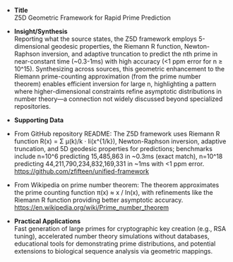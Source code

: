 - **Title**  
Z5D Geometric Framework for Rapid Prime Prediction

- **Insight/Synthesis**  
Reporting what the source states, the Z5D framework employs 5-dimensional geodesic properties, the Riemann R function, Newton-Raphson inversion, and adaptive truncation to predict the nth prime in near-constant time (~0.3-1ms) with high accuracy (<1 ppm error for n ≥ 10^15). Synthesizing across sources, this geometric enhancement to the Riemann prime-counting approximation (from the prime number theorem) enables efficient inversion for large n, highlighting a pattern where higher-dimensional constraints refine asymptotic distributions in number theory—a connection not widely discussed beyond specialized repositories.

- **Supporting Data**  
- From GitHub repository README: The Z5D framework uses Riemann R function R(x) = Σ μ(k)/k · li(x^{1/k}), Newton-Raphson inversion, adaptive truncation, and 5D geodesic properties for predictions; benchmarks include n=10^6 predicting 15,485,863 in ~0.3ms (exact match), n=10^18 predicting 44,211,790,234,832,169,331 in ~1ms with <1 ppm error. https://github.com/zfifteen/unified-framework  
- From Wikipedia on prime number theorem: The theorem approximates the prime counting function π(x) ≈ x / ln(x), with refinements like the Riemann R function providing better asymptotic accuracy. https://en.wikipedia.org/wiki/Prime_number_theorem  

- **Practical Applications**  
Fast generation of large primes for cryptographic key creation (e.g., RSA tuning), accelerated number theory simulations without databases, educational tools for demonstrating prime distributions, and potential extensions to biological sequence analysis via geometric mappings.